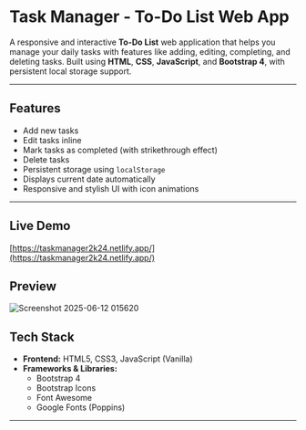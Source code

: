# Task Manager - To-Do List Web App

A responsive and interactive **To-Do List** web application that helps you manage your daily tasks with features like adding, editing, completing, and deleting tasks. Built using **HTML**, **CSS**, **JavaScript**, and **Bootstrap 4**, with persistent local storage support.

---

## Features

- Add new tasks
- Edit tasks inline
- Mark tasks as completed (with strikethrough effect)
- Delete tasks
- Persistent storage using `localStorage`
- Displays current date automatically
- Responsive and stylish UI with icon animations

---

## Live Demo

[https://taskmanager2k24.netlify.app/](https://taskmanager2k24.netlify.app/)

## Preview


![Screenshot 2025-06-12 015620](https://github.com/user-attachments/assets/fcfd6006-e836-4095-9b19-b82bc914d58d)


## Tech Stack

- **Frontend:** HTML5, CSS3, JavaScript (Vanilla)
- **Frameworks & Libraries:**
  - Bootstrap 4
  - Bootstrap Icons
  - Font Awesome
  - Google Fonts (Poppins)

---

